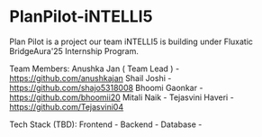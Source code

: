 # PlanPilot-iNTELLI5
Plan Pilot is a project our team iNTELLI5 is building under Fluxatic BridgeAura'25 Internship Program.


Team Members:
Anushka Jan ( Team Lead ) - https://github.com/anushkajan
Shail Joshi - https://github.com/shajo5318008
Bhoomi Gaonkar - https://github.com/bhoomii20
Mitali Naik - 
Tejasvini Haveri - https://github.com/Tejasvini04

Tech Stack (TBD):
Frontend - 
Backend - 
Database - 
